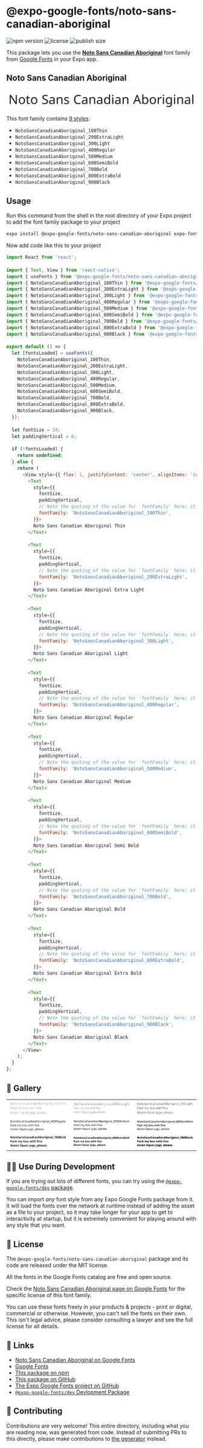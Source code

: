 # @expo-google-fonts/noto-sans-canadian-aboriginal

![npm version](https://flat.badgen.net/npm/v/@expo-google-fonts/noto-sans-canadian-aboriginal)
![license](https://flat.badgen.net/github/license/expo/google-fonts)
![publish size](https://flat.badgen.net/packagephobia/install/@expo-google-fonts/noto-sans-canadian-aboriginal)

This package lets you use the [**Noto Sans Canadian Aboriginal**](https://fonts.google.com/specimen/Noto+Sans+Canadian+Aboriginal) font family from [Google Fonts](https://fonts.google.com/) in your Expo app.

## Noto Sans Canadian Aboriginal

![Noto Sans Canadian Aboriginal](./font-family.png)

This font family contains [9 styles](#-gallery).

- `NotoSansCanadianAboriginal_100Thin`
- `NotoSansCanadianAboriginal_200ExtraLight`
- `NotoSansCanadianAboriginal_300Light`
- `NotoSansCanadianAboriginal_400Regular`
- `NotoSansCanadianAboriginal_500Medium`
- `NotoSansCanadianAboriginal_600SemiBold`
- `NotoSansCanadianAboriginal_700Bold`
- `NotoSansCanadianAboriginal_800ExtraBold`
- `NotoSansCanadianAboriginal_900Black`

## Usage

Run this command from the shell in the root directory of your Expo project to add the font family package to your project
```sh
expo install @expo-google-fonts/noto-sans-canadian-aboriginal expo-font
```

Now add code like this to your project
```js
import React from 'react';

import { Text, View } from 'react-native';
import { useFonts } from '@expo-google-fonts/noto-sans-canadian-aboriginal/useFonts';
import { NotoSansCanadianAboriginal_100Thin } from '@expo-google-fonts/noto-sans-canadian-aboriginal/100Thin';
import { NotoSansCanadianAboriginal_200ExtraLight } from '@expo-google-fonts/noto-sans-canadian-aboriginal/200ExtraLight';
import { NotoSansCanadianAboriginal_300Light } from '@expo-google-fonts/noto-sans-canadian-aboriginal/300Light';
import { NotoSansCanadianAboriginal_400Regular } from '@expo-google-fonts/noto-sans-canadian-aboriginal/400Regular';
import { NotoSansCanadianAboriginal_500Medium } from '@expo-google-fonts/noto-sans-canadian-aboriginal/500Medium';
import { NotoSansCanadianAboriginal_600SemiBold } from '@expo-google-fonts/noto-sans-canadian-aboriginal/600SemiBold';
import { NotoSansCanadianAboriginal_700Bold } from '@expo-google-fonts/noto-sans-canadian-aboriginal/700Bold';
import { NotoSansCanadianAboriginal_800ExtraBold } from '@expo-google-fonts/noto-sans-canadian-aboriginal/800ExtraBold';
import { NotoSansCanadianAboriginal_900Black } from '@expo-google-fonts/noto-sans-canadian-aboriginal/900Black';

export default () => {
  let [fontsLoaded] = useFonts({
    NotoSansCanadianAboriginal_100Thin,
    NotoSansCanadianAboriginal_200ExtraLight,
    NotoSansCanadianAboriginal_300Light,
    NotoSansCanadianAboriginal_400Regular,
    NotoSansCanadianAboriginal_500Medium,
    NotoSansCanadianAboriginal_600SemiBold,
    NotoSansCanadianAboriginal_700Bold,
    NotoSansCanadianAboriginal_800ExtraBold,
    NotoSansCanadianAboriginal_900Black,
  });

  let fontSize = 24;
  let paddingVertical = 6;

  if (!fontsLoaded) {
    return undefined;
  } else {
    return (
      <View style={{ flex: 1, justifyContent: 'center', alignItems: 'center' }}>
        <Text
          style={{
            fontSize,
            paddingVertical,
            // Note the quoting of the value for `fontFamily` here; it expects a string!
            fontFamily: 'NotoSansCanadianAboriginal_100Thin',
          }}>
          Noto Sans Canadian Aboriginal Thin
        </Text>

        <Text
          style={{
            fontSize,
            paddingVertical,
            // Note the quoting of the value for `fontFamily` here; it expects a string!
            fontFamily: 'NotoSansCanadianAboriginal_200ExtraLight',
          }}>
          Noto Sans Canadian Aboriginal Extra Light
        </Text>

        <Text
          style={{
            fontSize,
            paddingVertical,
            // Note the quoting of the value for `fontFamily` here; it expects a string!
            fontFamily: 'NotoSansCanadianAboriginal_300Light',
          }}>
          Noto Sans Canadian Aboriginal Light
        </Text>

        <Text
          style={{
            fontSize,
            paddingVertical,
            // Note the quoting of the value for `fontFamily` here; it expects a string!
            fontFamily: 'NotoSansCanadianAboriginal_400Regular',
          }}>
          Noto Sans Canadian Aboriginal Regular
        </Text>

        <Text
          style={{
            fontSize,
            paddingVertical,
            // Note the quoting of the value for `fontFamily` here; it expects a string!
            fontFamily: 'NotoSansCanadianAboriginal_500Medium',
          }}>
          Noto Sans Canadian Aboriginal Medium
        </Text>

        <Text
          style={{
            fontSize,
            paddingVertical,
            // Note the quoting of the value for `fontFamily` here; it expects a string!
            fontFamily: 'NotoSansCanadianAboriginal_600SemiBold',
          }}>
          Noto Sans Canadian Aboriginal Semi Bold
        </Text>

        <Text
          style={{
            fontSize,
            paddingVertical,
            // Note the quoting of the value for `fontFamily` here; it expects a string!
            fontFamily: 'NotoSansCanadianAboriginal_700Bold',
          }}>
          Noto Sans Canadian Aboriginal Bold
        </Text>

        <Text
          style={{
            fontSize,
            paddingVertical,
            // Note the quoting of the value for `fontFamily` here; it expects a string!
            fontFamily: 'NotoSansCanadianAboriginal_800ExtraBold',
          }}>
          Noto Sans Canadian Aboriginal Extra Bold
        </Text>

        <Text
          style={{
            fontSize,
            paddingVertical,
            // Note the quoting of the value for `fontFamily` here; it expects a string!
            fontFamily: 'NotoSansCanadianAboriginal_900Black',
          }}>
          Noto Sans Canadian Aboriginal Black
        </Text>
      </View>
    );
  }
};

```

## 🔡 Gallery


||||
|-|-|-|
|![NotoSansCanadianAboriginal_100Thin](.//100Thin/NotoSansCanadianAboriginal_100Thin.ttf.png)|![NotoSansCanadianAboriginal_200ExtraLight](.//200ExtraLight/NotoSansCanadianAboriginal_200ExtraLight.ttf.png)|![NotoSansCanadianAboriginal_300Light](.//300Light/NotoSansCanadianAboriginal_300Light.ttf.png)||
|![NotoSansCanadianAboriginal_400Regular](.//400Regular/NotoSansCanadianAboriginal_400Regular.ttf.png)|![NotoSansCanadianAboriginal_500Medium](.//500Medium/NotoSansCanadianAboriginal_500Medium.ttf.png)|![NotoSansCanadianAboriginal_600SemiBold](.//600SemiBold/NotoSansCanadianAboriginal_600SemiBold.ttf.png)||
|![NotoSansCanadianAboriginal_700Bold](.//700Bold/NotoSansCanadianAboriginal_700Bold.ttf.png)|![NotoSansCanadianAboriginal_800ExtraBold](.//800ExtraBold/NotoSansCanadianAboriginal_800ExtraBold.ttf.png)|![NotoSansCanadianAboriginal_900Black](.//900Black/NotoSansCanadianAboriginal_900Black.ttf.png)||


## 👩‍💻 Use During Development

If you are trying out lots of different fonts, you can try using the [`@expo-google-fonts/dev` package](https://github.com/expo/google-fonts/tree/master/font-packages/dev#readme).

You can import *any* font style from any Expo Google Fonts package from it. It will load the fonts
over the network at runtime instead of adding the asset as a file to your project, so it may take longer
for your app to get to interactivity at startup, but it is extremely convenient
for playing around with any style that you want.

## 📖 License

The `@expo-google-fonts/noto-sans-canadian-aboriginal` package and its code are released under the MIT license.

All the fonts in the Google Fonts catalog are free and open source.

Check the [Noto Sans Canadian Aboriginal page on Google Fonts](https://fonts.google.com/specimen/Noto+Sans+Canadian+Aboriginal) for the specific license of this font family.

You can use these fonts freely in your products & projects - print or digital, commercial or otherwise. However, you can't sell the fonts on their own. This isn't legal advice, please consider consulting a lawyer and see the full license for all details.

## 🔗 Links

- [Noto Sans Canadian Aboriginal on Google Fonts](https://fonts.google.com/specimen/Noto+Sans+Canadian+Aboriginal)
- [Google Fonts](https://fonts.google.com/)
- [This package on npm](https://www.npmjs.com/package/@expo-google-fonts/noto-sans-canadian-aboriginal)
- [This package on GitHub](https://github.com/expo/google-fonts/tree/master/font-packages/noto-sans-canadian-aboriginal)
- [The Expo Google Fonts project on GitHub](https://github.com/expo/google-fonts)
- [`@expo-google-fonts/dev` Devlopment Package](https://github.com/expo/google-fonts/tree/master/font-packages/dev)

## 🤝 Contributing

Contributions are very welcome! This entire directory, including what you are reading now, was generated from code. Instead of submitting PRs to this directly, please make contributions to [the generator](https://github.com/expo/google-fonts/tree/master/packages/generator) instead.

